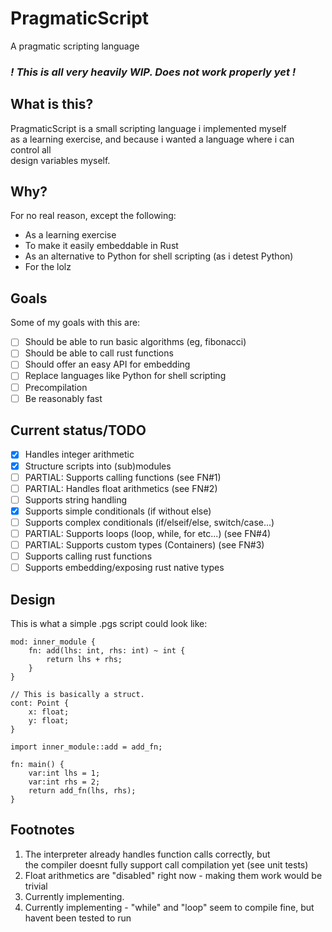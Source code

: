 # PragmaticScript

A pragmatic scripting language

### <i>! This is all very heavily WIP. Does not work properly yet !</i>

## What is this?

PragmaticScript is a small scripting language i implemented myself  
as a learning exercise, and because i wanted a language where i can control all  
design variables myself.

## Why?

For no real reason, except the following:
* As a learning exercise
* To make it easily embeddable in Rust
* As an alternative to Python for shell scripting (as i detest Python)
* For the lolz 

## Goals

Some of my goals with this are:
* [ ] Should be able to run basic algorithms (eg, fibonacci)
* [ ] Should be able to call rust functions
* [ ] Should offer an easy API for embedding
* [ ] Replace languages like Python for shell scripting
* [ ] Precompilation
* [ ] Be reasonably fast

## Current status/TODO

* [x] Handles integer arithmetic
* [x] Structure scripts into (sub)modules
* [ ] PARTIAL: Supports calling functions (see FN#1)
* [ ] PARTIAL: Handles float arithmetics (see FN#2)
* [ ] Supports string handling
* [x] Supports simple conditionals (if without else)
* [ ] Supports complex conditionals (if/elseif/else, switch/case...)
* [ ] PARTIAL: Supports loops (loop, while, for etc...) (see FN#4)
* [ ] PARTIAL: Supports custom types (Containers) (see FN#3)
* [ ] Supports calling rust functions
* [ ] Supports embedding/exposing rust native types

## Design

This is what a simple .pgs script could look like:  
```
mod: inner_module {
    fn: add(lhs: int, rhs: int) ~ int {
        return lhs + rhs;
    }
}

// This is basically a struct.
cont: Point {
    x: float;
    y: float;
}

import inner_module::add = add_fn;

fn: main() {
    var:int lhs = 1;
    var:int rhs = 2;
    return add_fn(lhs, rhs);
}
```

## Footnotes

1. The interpreter already handles function calls correctly, but  
    the compiler doesnt fully support call compilation yet (see unit tests)
2. Float arithmetics are "disabled" right now - making them work would be trivial
3. Currently implementing.
4. Currently implementing - "while" and "loop" seem to compile fine, but havent been tested to run
